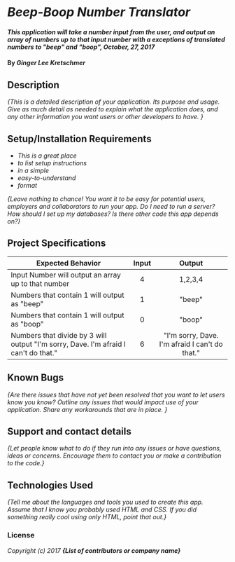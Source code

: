 # _Beep-Boop Number Translator_

#### _This application will take a number input from the user, and output an array of numbers up to that input number with a exceptions of translated numbers to "beep" and "boop", October, 27, 2017_

#### By _**Ginger Lee Kretschmer**_

## Description

_{This is a detailed description of your application. Its purpose and usage.  Give as much detail as needed to explain what the application does, and any other information you want users or other developers to have. }_

## Setup/Installation Requirements

* _This is a great place_
* _to list setup instructions_
* _in a simple_
* _easy-to-understand_
* _format_

_{Leave nothing to chance! You want it to be easy for potential users, employers and collaborators to run your app. Do I need to run a server? How should I set up my databases? Is there other code this app depends on?}_

## Project Specifications

| Expected Behavior                                  |Input |Output    |
| ---------------------------------------------------|:----:|:--------:|
| Input Number will output an array up to that number| 4    | 1,2,3,4  |
| Numbers that contain 1 will output as "beep"       | 1    | "beep"   |
| Numbers that contain 1 will output as "boop"       | 0    | "boop"   |
| Numbers that divide by 3 will output "I'm sorry, Dave. I'm afraid I can't do that."       | 6    | "I'm sorry, Dave. I'm afraid I can't do that."   |

## Known Bugs

_{Are there issues that have not yet been resolved that you want to let users know you know?  Outline any issues that would impact use of your application.  Share any workarounds that are in place. }_

## Support and contact details

_{Let people know what to do if they run into any issues or have questions, ideas or concerns.  Encourage them to contact you or make a contribution to the code.}_

## Technologies Used

_{Tell me about the languages and tools you used to create this app. Assume that I know you probably used HTML and CSS. If you did something really cool using only HTML, point that out.}_

### License

*Copyright (c) 2017 **_{List of contributors or company name}_***
